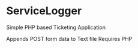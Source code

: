 # ServiceLogger
Simple PHP based Ticketing Application


Appends POST form data to Text file
Requires PHP
